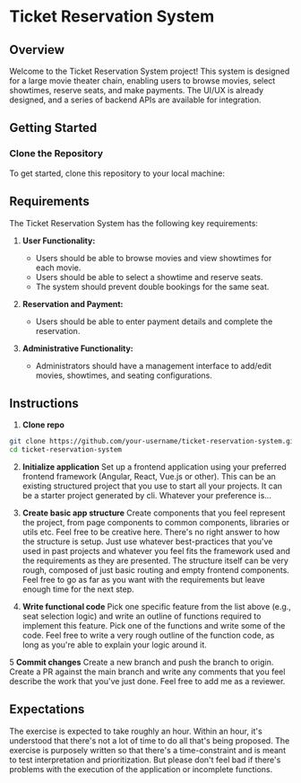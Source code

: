 # Ticket Reservation System

## Overview

Welcome to the Ticket Reservation System project! This system is designed for a large movie theater chain, enabling users to browse movies, select showtimes, reserve seats, and make payments. The UI/UX is already designed, and a series of backend APIs are available for integration.

## Getting Started

### Clone the Repository

To get started, clone this repository to your local machine:


## Requirements

The Ticket Reservation System has the following key requirements:

1. **User Functionality:**
   - Users should be able to browse movies and view showtimes for each movie.
   - Users should be able to select a showtime and reserve seats.
   - The system should prevent double bookings for the same seat.

2. **Reservation and Payment:**
   - Users should be able to enter payment details and complete the reservation.

3. **Administrative Functionality:**
   - Administrators should have a management interface to add/edit movies, showtimes, and seating configurations.

## Instructions

1. **Clone repo**
```bash
git clone https://github.com/your-username/ticket-reservation-system.git
cd ticket-reservation-system
```

2. **Initialize application**
Set up a frontend application using your preferred frontend framework (Angular, React, Vue.js or other). This can be an existing structured project that you use to start all your projects. It can be a starter project generated by cli.  Whatever your preference is... 

3. **Create basic app structure**
Create components that you feel represent the project, from page components to common components, libraries or utils etc.  Feel free to be creative here.  There's no right answer to how the structure is setup. Just use whatever best-practices that you've used in past projects and whatever you feel fits the framework used and the requirements as they are presented. The structure itself can be very rough, composed of just basic routing and empty frontend components.   Feel free to go as far as you want with the requirements but leave enough time for the next step.  

4. **Write functional code**
Pick one specific feature from the list above (e.g., seat selection logic) and write an outline of functions required to implement this feature. Pick one of the functions and write some of the code.  Feel free to write a very rough outline of the function code, as long as you're able to explain your logic around it. 

5 **Commit changes**
Create a new branch and push the branch to origin.   Create a PR against the main branch and write any comments that you feel describe the work that you've just done.
Feel free to add me as a reviewer. 


## Expectations
The exercise is expected to take roughly an hour.   Within an hour, it's understood that there's not a lot of time to do all that's being proposed. The exercise is purposely written so that there's a time-constraint and is meant to test interpretation and prioritization.   But please don't feel bad if there's problems with the execution of the application or incomplete functions. 